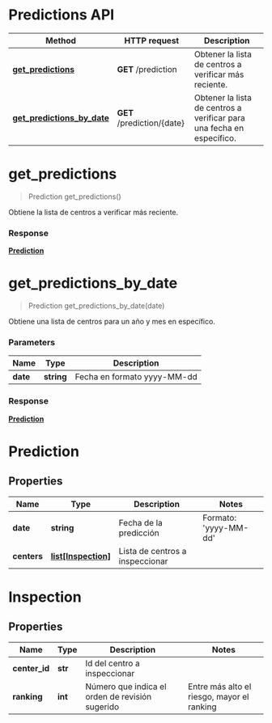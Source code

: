 # Predictions API

Method | HTTP request | Description
------------- | ------------- | -------------
[**get_predictions**](PredictionsApi.md#get_predictions) | **GET** /prediction | Obtener la lista de centros a verificar más reciente.
[**get_predictions_by_date**](PredictionsApi.md#get_predictions_by_date) | **GET** /prediction/{date} | Obtener la lista de centros a verificar para una fecha en específico.

# **get_predictions**
> Prediction get_predictions()

Obtiene la lista de centros a verificar más reciente.

### Response

[**Prediction**](PredictionsApi.md#Prediction)

# **get_predictions_by_date**
> Prediction get_predictions_by_date(date)

Obtiene una lista de centros para un año y mes en específico.

### Parameters

Name | Type | Description  
------------- | ------------- | -------------
 **date** | **string**| Fecha en formato yyyy-MM-dd

### Response

[**Prediction**](PredictionsApi.md#Prediction)

# Prediction

## Properties
Name | Type | Description | Notes
------------ | ------------- | ------------- | -------------
**date** | **string** |  Fecha de la predicción| Formato: 'yyyy-MM-dd' 
**centers** | [**list[Inspection]**](PredictionsApi.md#Inspection) |  Lista de centros a inspeccionar| 


# Inspection

## Properties
Name | Type | Description | Notes
------------ | ------------- | ------------- | -------------
**center_id** | **str** | Id del centro a inspeccionar | 
**ranking** | **int** | Número que indica el orden de revisión sugerido | Entre más alto el riesgo, mayor el ranking 
